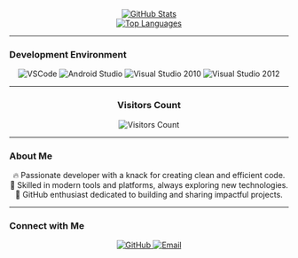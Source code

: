 <div align="center">
  <a href="https://github.com/ChadsPH">
    <img src="https://github-readme-stats.vercel.app/api?username=ChadsPH&theme=midnight-purple&show_icons=true" alt="GitHub Stats" />
    <br/>
    <img src="https://github-readme-stats.vercel.app/api/top-langs/?username=ChadsPH&layout=compact&theme=midnight-purple" alt="Top Languages" />
  </a>
</div>

---

### Development Environment  
<div align="center">
  <img src="https://img.shields.io/badge/VSCode-blue?style=for-the-badge&logo=visual-studio-code&logoColor=white" alt="VSCode" />
  <img src="https://img.shields.io/badge/Android%20Studio-black?style=for-the-badge&logo=android-studio&logoColor=white" alt="Android Studio" />
  <img src="https://img.shields.io/badge/Visual%20Studio%202010-purple?style=for-the-badge&logo=visual-studio&logoColor=white" alt="Visual Studio 2010" />
  <img src="https://img.shields.io/badge/Visual%20Studio%202012-purple?style=for-the-badge&logo=visual-studio&logoColor=white" alt="Visual Studio 2012" />
</div>

---

<div align="center">
  <h3>Visitors Count</h3>
  <img src="https://profile-counter.glitch.me/{ChadsPH}/count.svg" alt="Visitors Count" />
</div>

---

### About Me  
<div align="center">
  <p>
    🔥 Passionate developer with a knack for creating clean and efficient code. <br/>
    🚀 Skilled in modern tools and platforms, always exploring new technologies. <br/>
    🌟 GitHub enthusiast dedicated to building and sharing impactful projects.
  </p>
</div>

---

### Connect with Me  
<div align="center">
  <a href="https://github.com/ChadsPH">
    <img src="https://img.shields.io/badge/GitHub-333?style=for-the-badge&logo=github&logoColor=white" alt="GitHub" />
  </a>
  <a href="mailto: chadivannillo@gmail.com">
    <img src="https://img.shields.io/badge/Email-D14836?style=for-the-badge&logo=gmail&logoColor=white" alt="Email" />
  </a>
</div>
